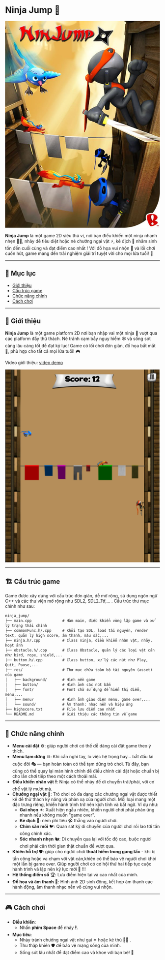 # Ninja Jump 🥷

![Ninja Jump Banner](ninja_jump/res/readme/banner.jpeg)

**Ninja Jump** là một game 2D siêu thú vị, nơi bạn điều khiển một ninja nhanh nhẹn 🏃‍♂️, nhảy để tiêu diệt hoặc né chướng ngại vật ⚡, kẻ địch 🥷 nhằm sinh tồn đến cuối cùng và đạt điểm cao nhất ! Với đồ họa vui nhộn 🌈 và lối chơi cuốn hút, game mang đến trải nghiệm giải trí tuyệt vời cho mọi lứa tuổi! 🌟

---

## 📜 Mục lục

- [Giới thiệu](#giới-thiệu)
- [Cấu trúc game](#cấu-trúc-game)
- [Chức năng chính](#chức-năng-chính)
- [Cách chơi](#cách-chơi)

---

## 🌟 Giới thiệu

**Ninja Jump** là một game platform 2D nơi bạn nhập vai một ninja 🥷 vượt qua các platform đầy thử thách. Né tránh cạm bẫy nguy hiểm 🕸️ và sống sót càng lâu càng tốt để đạt kỷ lục! Game có lối chơi đơn giản, đồ họa bắt mắt 🎨, phù hợp cho tất cả mọi lứa tuổi! 🎮

Video giới thiệu: [video demo](https://drive.google.com/file/d/1JcydnSKgP7JAvcLRbiX5opiG8vxXOvQe/view?usp=drive_link)

![Gameplay Screenshot](ninja_jump/res/readme/gameplay.png)

---

## 🏗️ Cấu trúc game

Game được xây dựng với cấu trúc đơn giản, dễ mở rộng, sử dụng ngôn ngữ C++ và các thư viện mở rộng như SDL2, SDL2_Ttf,... . Cấu trúc thư mục chính như sau:

```
ninja_jump/
├── main.cpp              # Hàm main, điều khiển vòng lặp game và xử lý trạng thái chính
├── commonFunc.h/.cpp     # Khởi tạo SDL, load tài nguyên, render text, quản lý high score, âm thanh, màu sắc,...
├── ninja.h/.cpp          # Class ninja, điều khiển nhân vật, nhảy, hoạt ảnh
├── obstacle.h/.cpp       # Class Obstacle, quản lý các loại vật cản như bird, rope, shield,...
├── button.h/.cpp         # Class button, xử lý các nút như Play, Quit, Pause,...
├── res/                  # Thư mục chứa toàn bộ tài nguyên (asset) của game
│   ├── background/       # Hình nền game
│   ├── button/           # Hình ảnh các nút bấm
│   ├── font/             # Font chữ sử dụng để hiển thị điểm, menu,...
│   ├── menu/             # Hình ảnh giao diện menu, game over,...
│   └── sound/            # Âm thanh: nhạc nền và hiệu ứng
├── highscore.txt         # File lưu điểm cao nhất
└── README.md             # Giới thiệu các thông tin về game

```


---

## 🎯 Chức năng chính

- **Menu cài đặt** ⚙️: giúp người chơi có thể dễ dàng cài đặt game theo ý thích.
- **Menu tạm dừng** ⏸️: Khi cần nghỉ tay, lo việc hệ trọng hay... bắt đầu lại cuộc đời 🎭 — bạn hoàn toàn có thể tạm dừng trò chơi. Từ đây, bạn cũng có thể quay lại màn hình chính để điều chỉnh cài đặt hoặc chuẩn bị cho lần chơi tiếp theo một cách thoải mái.
- **Điều khiển nhân vật** 🕴️: Ninja có thể nhảy để di chuyển trái/phải, với cơ chế vật lý mượt mà.
- **Chướng ngại vật** 🚧: Trò chơi có đa dạng các chướng ngại vật được thiết kế để thử thách kỹ năng và phản xạ của người chơi. Mỗi loại mang một đặc trưng riêng, khiến hành trình trở nên kịch tính và bất ngờ. Ví dụ như:
  - **Gai nhọn** ✶: Xuất hiện ngẫu nhiên, khiến người chơi phải phản ứng nhanh nếu không muốn "game over".
  - **Kẻ địch** 🥷: ném phi tiêu 𖣘 thẳng vào người chơi.
  - **Chim săn mồi** 🐦: Quan sát kỹ di chuyển của người chơi rồi lao tới tấn công chính xác.
  - **Sóc nhanh nhẹn** 🐿️: Di chuyển qua lại với tốc độ cao, buộc người chơi phải căn thời gian thật chuẩn để vượt qua.
- **Khiên hỗ trợ** 🛡️: giúp cho người chơi **thoát hiểm trong gang tấc** - khi bị tấn công hoặc va chạm với vật cản,khiên có thể bảo vệ người chơi khỏi một lần bị game over. Giúp người chơi có cơ hội thứ hai tiếp tục cuộc hành trình và lập nên kỷ lục mới 🎯 !!!
- **Hệ thống điểm số** 🏆: Lưu điểm hiện tại và cao nhất của mình.
- **Đồ họa và âm thanh** 🎵: Hình ảnh 2D sinh động, kết hợp âm thanh các hành động, âm thanh nhạc nền vô cùng vui nhộn.

---

## 🎮 Cách chơi

- **Điều khiển**:
  - Nhấn **phím Space** để nhảy 🕴️.
- **Mục tiêu**:
  - Nhảy tránh chướng ngại vật như gai ✶ hoặc kẻ thù 🥷🦊 .
  - Thu thập khiên 🛡️ để bảo vệ mạng sống của mình.
  - Sống sót lâu nhất để đạt điểm cao và khoe với bạn bè! 🏅



